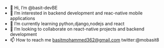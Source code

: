 - 👋 Hi, I’m @basit-devBE
- 👀 I’m interested in backend development and reac-native mobile applications
- 🌱 I’m currently learning python,django,nodejs and react
- 💞️ I’m looking to collaborate on react-native projects and backend development
- 📫 How to reach me basitmohammed362@gmail.com 
                     twitter:@mobasit8

<!---
basit-devBE/basit-devBE is a ✨ special ✨ repository because its `README.md` (this file) appears on your GitHub profile.
You can click the Preview link to take a look at your changes.
--->

